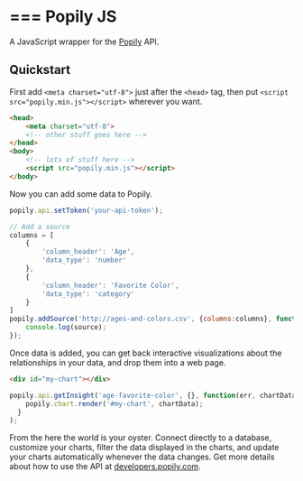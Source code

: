===
Popily JS
===

A JavaScript wrapper for the [Popily](https://popily.com) API. 

## Quickstart

First add `<meta charset="utf-8">` just after the `<head>` tag, then put `<script src="popily.min.js"></script>` wherever you want. 

```html
<head>
    <meta charset="utf-8">
    <!-- other stuff goes here -->
</head>
<body>
    <!-- lots of stuff here -->
    <script src="popily.min.js"></script>
</body>
```

Now you can add some data to Popily.

```javascript
popily.api.setToken('your-api-token');

// Add a source
columns = [
    {
        'column_header': 'Age',
        'data_type': 'number'
    },
    {
        'column_header': 'Favorite Color',
        'data_type': 'category'
    }
]
popily.addSource('http://ages-and-colors.csv', {columns:columns}, function(err, source) {
    console.log(source); 
});
```

Once data is added, you can get back interactive visualizations about the relationships in your data, and drop them into a web page.

```html
<div id="my-chart"></div>
```

```javascript
popily.api.getInsight('age-favorite-color', {}, function(err, chartData) {
    popily.chart.render('#my-chart', chartData);
  }
);
```

From the here the world is your oyster. Connect directly to a database, customize your charts, filter the data displayed in the charts, and update your charts automatically whenever the data changes. Get more details about how to use the API at [developers.popily.com](http://developers.popily.com).
